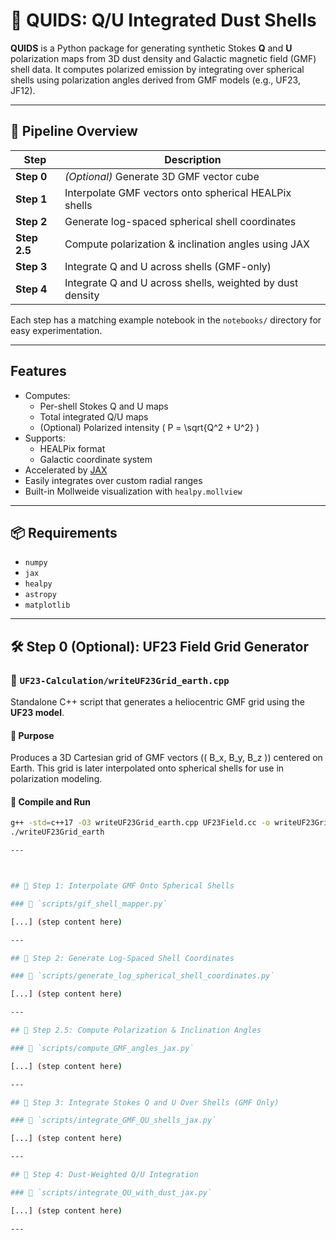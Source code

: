 # 🌌 QUIDS: Q/U Integrated Dust Shells

**QUIDS** is a Python package for generating synthetic Stokes **Q** and **U** polarization maps from 3D dust density and Galactic magnetic field (GMF) shell data. It computes polarized emission by integrating over spherical shells using polarization angles derived from GMF models (e.g., UF23, JF12).

---

## 🧭 Pipeline Overview

| Step | Description |
|------|-------------|
| **Step 0** | *(Optional)* Generate 3D GMF vector cube  |
| **Step 1** | Interpolate GMF vectors onto spherical HEALPix shells |
| **Step 2** | Generate log-spaced spherical shell coordinates |
| **Step 2.5** | Compute polarization & inclination angles using JAX |
| **Step 3** | Integrate Q and U across shells (GMF-only) |
| **Step 4** | Integrate Q and U across shells, weighted by dust density |

Each step has a matching example notebook in the `notebooks/` directory for easy experimentation.

---

## Features

- Computes:
  - Per-shell Stokes Q and U maps
  - Total integrated Q/U maps
  - (Optional) Polarized intensity \( P = \sqrt{Q^2 + U^2} \)
- Supports:
  - HEALPix format
  - Galactic coordinate system
- Accelerated by [JAX](https://github.com/google/jax)
- Easily integrates over custom radial ranges
- Built-in Mollweide visualization with `healpy.mollview`

---

## 📦 Requirements

- `numpy`
- `jax`
- `healpy`
- `astropy`
- `matplotlib`

---

## 🛠️ Step 0 (Optional): UF23 Field Grid Generator

### 📄 `UF23-Calculation/writeUF23Grid_earth.cpp`

Standalone C++ script that generates a heliocentric GMF grid using the **UF23 model**.

#### 🔧 Purpose

Produces a 3D Cartesian grid of GMF vectors (\( B_x, B_y, B_z \)) centered on Earth. This grid is later interpolated onto spherical shells for use in polarization modeling.

#### 🧪 Compile and Run

```bash
g++ -std=c++17 -O3 writeUF23Grid_earth.cpp UF23Field.cc -o writeUF23Grid_earth
./writeUF23Grid_earth

---



## 🔁 Step 1: Interpolate GMF Onto Spherical Shells

### 📄 `scripts/gif_shell_mapper.py`

[...] (step content here)

---

## 🔁 Step 2: Generate Log-Spaced Shell Coordinates

### 📄 `scripts/generate_log_spherical_shell_coordinates.py`

[...] (step content here)

---

## 🔁 Step 2.5: Compute Polarization & Inclination Angles

### 📄 `scripts/compute_GMF_angles_jax.py`

[...] (step content here)

---

## 🔁 Step 3: Integrate Stokes Q and U Over Shells (GMF Only)

### 📄 `scripts/integrate_GMF_QU_shells_jax.py`

[...] (step content here)

---

## 🔁 Step 4: Dust-Weighted Q/U Integration

### 📄 `scripts/integrate_QU_with_dust_jax.py`

[...] (step content here)

---

